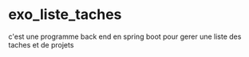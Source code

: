 # exo_liste_taches
c'est une programme back end en spring boot pour gerer une liste des taches et de projets
